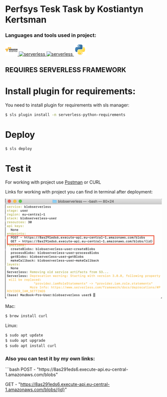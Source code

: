 <h1>Perfsys Tesk Task by Kostiantyn Kertsman</h1>



<h3>Languages and tools used in project:</h3>
<p align="left"> <a href="https://aws.amazon.com" target="_blank"> <img src="https://raw.githubusercontent.com/devicons/devicon/master/icons/amazonwebservices/amazonwebservices-original-wordmark.svg" alt="aws" width="40" height="40"/> </a>
<a href="https://serverless.com" target="_blank"> <img src="https://github.com/serverless/artwork/blob/1701ae94377700fde0496890d26a6851720a4f9a/icon-serverless.png" alt="serverless" width="40" height="40"/> </a> 
<a href="https://serverless.com" target="_blank"> <img src="https://github.com/serverless/artwork/blob/1701ae94377700fde0496890d26a6851720a4f9a/icon-serverles-framework.png" alt="serverless" width="40" height="40"/> </a> 
<a href="https://www.python.org" target="_blank"> <img src="https://raw.githubusercontent.com/devicons/devicon/master/icons/python/python-original.svg" alt="python" width="40" height="40"/> </a> </p>

<h2> REQUIRES SERVERLESS FRAMEWORK </h2>

# Install plugin for requirements:
You need to install plugin for requirements with sls manager:
```bash
$ sls plugin install -n serverless-python-requirements

```

# Deploy

```bash
$ sls deploy

```

# Test it
For working with project use <a href="https://www.postman.com">Postman</a> or CURL 

Links for working with project you can find in terminal after deployment:

<kbd><img src="https://github.com/kokakerze/serverlessblob/blob/c84686bcaae864a036047aa4110c971cfbb97c40/blobs/1.png"/></kbd>

Mac:
```bash
$ brew install curl

```
Linux:

```bash
$ sudo apt update
$ sudo apt upgrade
$ sudo apt install curl
```

<h3>Also you can test it by my own links:</h3>
```bash
  POST - "https://8as291eds6.execute-api.eu-central-1.amazonaws.com/blobs"

  GET - "https://8as291eds6.execute-api.eu-central-1.amazonaws.com/blobs/{id}"
```